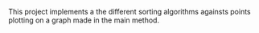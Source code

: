 This project implements a the different sorting algorithms againsts points plotting on a graph made in the main method. 
